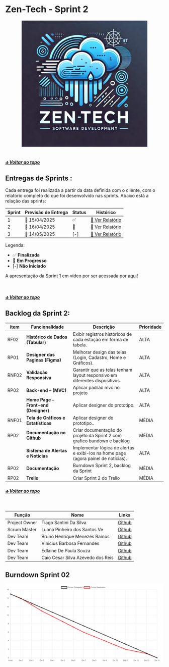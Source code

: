 

# Zen-Tech - Sprint 2
<div align="center">
<img  alt="logo-Zen-Tech" src="./imagens/zen tech logo.webp" height="400px" width="400px">
</div>

<br>

##### [🔝 Voltar ao topo ](#topo)

<h2 id="sprint">
Entregas de Sprints :
</h2>

Cada entrega foi realizada a partir da data definida com o cliente, com o relatório completo do que foi desenvolvido nas sprints. Abaixo está a relação das sprints:

<div align="center">

| Sprint | Previsão de Entrega | Status | Histórico |
| ------ | -------------------- | ------ | --------- |
|   1    | 📅 15/04/2025        | :white_check_mark:| [:round_pushpin: Ver Relatório](./Sprint01.md) |
|   2    | 📅 16/04/2025        | 🚧  | [:round_pushpin: Ver Relatório](./Sprint02.md) 
|   3    | 📅 14/05/2025        | [-]  | [:round_pushpin: Ver Relatório]( ) |

</div>

Legenda:
- :white_check_mark: **Finalizada**
- :construction: **Em Progresso**
- [-] **Não iniciado**

A apresentação da Sprint 1 em vídeo por ser acessada por [aqui!]() 

<br>

##### [🔝 Voltar ao topo ](#topo)



<div>
<span  id="backlogs">
  
<h2>Backlog da Sprint 2:</h2>
<div align="center">
   
|item  | Funcionalidade                     | Descrição                                                                                   | Prioridade |
|----------|------------------------------------|---------------------------------------------------------------------------------------------|------------|
| RF02 | **Histórico de Dados (Tabular)**            | Exibir registros históricos de cada estação em forma de tabela. | ALTA       |
| RP01| **Designer das Paginas (Figma)**              | Melhorar design das telas (Login, Cadastro, Home e Gráficos).                     | ALTA       |
| RNF02 | **Validação Responsiva**           | Garantir que as telas tenham layout responsivo em diferentes dispositivos.                   | ALTA      |
| RP02 | **Back-end – (MVC)**        | Aplicar padrão mvc no projeto               | ALTA       |
|  | **Home Page – Front-end (Designer)**          | Aplicar designer do prototipo.                        | ALTA      |
| RNF01 | **Tela de Gráficos e Estatísticas**| Aplicar designer do prototipo..                | MÉDIA      |
| RP02 | **Documentação no Github**       | Criar documentação do projeto da Sprint 2 com grafico bundown e backlog                       | MÉDIA      |
|  | **Sistema de Alertas e Notícias**           | Implementar lógica de alertas e exibi-los na home page (agora painel de notícias).  | ALTA       |
| RP02| **Documentação**                      | Burndown Sprint 2, backlog da Sprint     | MÉDIA      |
| RP02| **Trello**                      | Criar Sprint 2 do Trello     | MÉDIA      |
  </div>
</div>



##### [🔝 Voltar ao topo ](#topo)
<br>

<div>

| Função          | Nome                          | Links                                                                                                                         |
|-----------------|-------------------------------|-------------------------------------------------------------------------------------------------------------------------------|
| Project Owner   | Tiago Santini Da Silva     | <a href="https://github.com/TiagoSan77">Github</a>|
| Scrum Master    | Luana Pinheiro dos Santos Ve | <a href="">Github</a>|
| Dev Team        | Bruno Henrique Menezes Ramos | <a href="">Github</a> |
| Dev Team        | Vinicius Barbosa Fernandes    | <a href="">Github</a>|
| Dev Team        | Edlaine De Paula Souza | <a href="">Github</a>|
| Dev Team        | Caio Cesar Silva Azevedo dos Reis |<a href="">Github</a> |

</div>

<div>
  <h2>Burndown Sprint 02</h2>
  <img  alt=Burndown-Sprint-2" src="./imagens/burndown-sprint2.png" >
</div>

